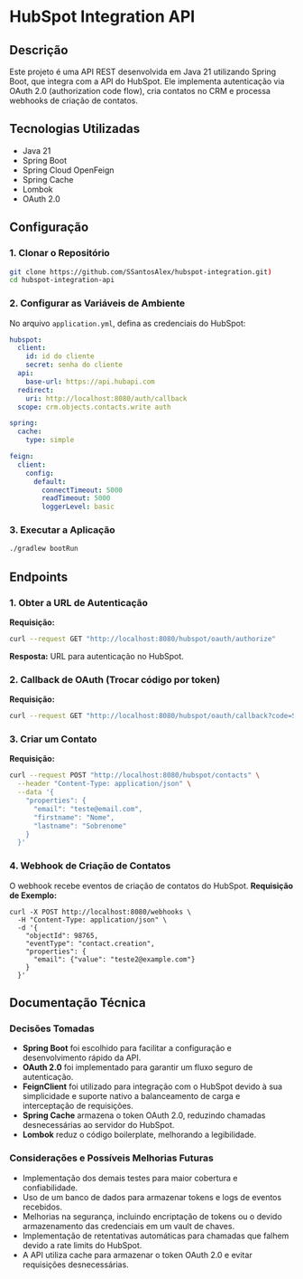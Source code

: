 # HubSpot Integration API

## Descrição
Este projeto é uma API REST desenvolvida em Java 21 utilizando Spring Boot, que integra com a API do HubSpot. Ele implementa autenticação via OAuth 2.0 (authorization code flow), cria contatos no CRM e processa webhooks de criação de contatos.

## Tecnologias Utilizadas
- Java 21
- Spring Boot
- Spring Cloud OpenFeign
- Spring Cache
- Lombok
- OAuth 2.0

## Configuração

### 1. Clonar o Repositório
```bash
git clone https://github.com/SSantosAlex/hubspot-integration.git)
cd hubspot-integration-api
```

### 2. Configurar as Variáveis de Ambiente
No arquivo `application.yml`, defina as credenciais do HubSpot:
```yaml
hubspot:
  client:
    id: id do cliente
    secret: senha do cliente
  api:
    base-url: https://api.hubapi.com
  redirect:
    uri: http://localhost:8080/auth/callback
  scope: crm.objects.contacts.write auth

spring:
  cache:
    type: simple

feign:
  client:
    config:
      default:
        connectTimeout: 5000
        readTimeout: 5000
        loggerLevel: basic
```

### 3. Executar a Aplicação
```bash
./gradlew bootRun
```

## Endpoints

### 1. Obter a URL de Autenticação
**Requisição:**
```bash
curl --request GET "http://localhost:8080/hubspot/oauth/authorize"
```
**Resposta:** URL para autenticação no HubSpot.

### 2. Callback de OAuth (Trocar código por token)
**Requisição:**
```bash
curl --request GET "http://localhost:8080/hubspot/oauth/callback?code=SEU_CODIGO"
```

### 3. Criar um Contato
**Requisição:**
```bash
curl --request POST "http://localhost:8080/hubspot/contacts" \
  --header "Content-Type: application/json" \
  --data '{
    "properties": {
      "email": "teste@email.com",
      "firstname": "Nome",
      "lastname": "Sobrenome"
    }
  }'
```

### 4. Webhook de Criação de Contatos
O webhook recebe eventos de criação de contatos do HubSpot.
**Requisição de Exemplo:**
```
curl -X POST http://localhost:8080/webhooks \
  -H "Content-Type: application/json" \
  -d '{
    "objectId": 98765,
    "eventType": "contact.creation",
    "properties": {
      "email": {"value": "teste2@example.com"}
    }
  }'
```

## Documentação Técnica

### Decisões Tomadas
- **Spring Boot** foi escolhido para facilitar a configuração e desenvolvimento rápido da API.
- **OAuth 2.0** foi implementado para garantir um fluxo seguro de autenticação.
- **FeignClient** foi utilizado para integração com o HubSpot devido à sua simplicidade e suporte nativo a balanceamento de carga e interceptação de requisições.
- **Spring Cache** armazena o token OAuth 2.0, reduzindo chamadas desnecessárias ao servidor do HubSpot.
- **Lombok** reduz o código boilerplate, melhorando a legibilidade.

### Considerações e Possíveis Melhorias Futuras
- Implementação dos demais testes para maior cobertura e confiabilidade.
- Uso de um banco de dados para armazenar tokens e logs de eventos recebidos.
- Melhorias na segurança, incluindo encriptação de tokens ou o devido armazenamento das credenciais em um vault de chaves.
- Implementação de retentativas automáticas para chamadas que falhem devido a rate limits do HubSpot.
- A API utiliza cache para armazenar o token OAuth 2.0 e evitar requisições desnecessárias.


